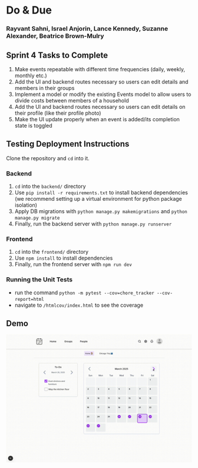 # Do & Due

### Rayvant Sahni, Israel Anjorin, Lance Kennedy, Suzanne Alexander, Beatrice Brown-Mulry

## Sprint 4 Tasks to Complete

1. Make events repeatable with different time frequencies (daily, weekly, monthly etc.)
2. Add the UI and backend routes necessary so users can edit details and members in their groups
3. Implement a model or modify the existing Events model to allow users to divide costs between members of a household
4. Add the UI and backend routes necessary so users can edit details on their profile (like their profile photo)
5. Make the UI update properly when an event is added/its completion state is toggled

## Testing Deployment Instructions

Clone the repository and `cd` into it.

### Backend

1. `cd` into the `backend/` directory
2. Use `pip install -r requirements.txt` to install backend dependencies (we recommend setting up a virtual environment for python package isolation)
3. Apply DB migrations with `python manage.py makemigrations` and `python manage.py migrate`
4. Finally, run the backend server with `python manage.py runserver`

### Frontend

1. `cd` into the `frontend/` directory
2. Use `npm install` to install dependencies
3. Finally, run the frontend server with `npm run dev`

### Running the Unit Tests
- run the command `python -m pytest --cov=chore_tracker --cov-report=html`
- navigate to  `/htmlcov/index.html` to see the coverage

## Demo

![demo](./demo.gif)
